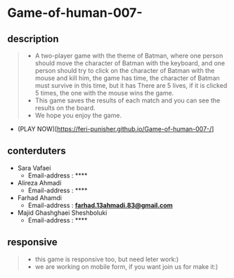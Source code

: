 # Game-of-human-007-

## description
> - A two-player game with the theme of Batman, where one person should move the character of Batman with the keyboard, and one person should try to click on the character of Batman with the mouse and kill him, the game has time, the character of Batman must survive in this time, but it has There are 5 lives, if it is clicked 5 times, the one with the mouse wins the game.
> - This game saves the results of each match and you can see the results on the board.
> - We hope you enjoy the game.
- (PLAY NOW)[https://feri-punisher.github.io/Game-of-human-007-/]
## conterduters
- Sara Vafaei
  - Email-address : ****
- Alireza Ahmadi
  - Email-address : ****
- Farhad Ahamdi
  - Email-address : **farhad.13ahmadi.83@gmail.com**
- Majid Ghashghaei Sheshboluki
  - Email-address : ****
## responsive
> - this game is responsive too, but need leter work:)
> - we are working on mobile form, if you want join us for make it:) 
